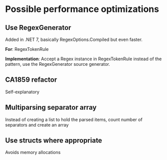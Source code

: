 # Possible performance optimizations

## Use RegexGenerator

Added in .NET 7, basically RegexOptions.Compiled but even faster.

**For**: RegexTokenRule

**Implementation**: Accept a Regex instance in RegexTokenRule instead of the pattern, use the RegexGenerator source generator.

## CA1859 refactor

Self-explanatory

## Multiparsing separator array

Instead of creating a list to hold the parsed items, count number of separators and create an array

## Use structs where appropriate

Avoids memory allocations
